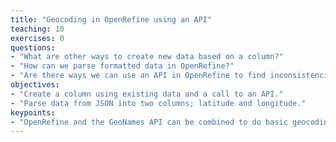 ```yaml
---
title: "Geocoding in OpenRefine using an API"
teaching: 10
exercises: 0
questions:
- "What are other ways to create new data based on a column?"
- "How can we parse formatted data in OpenRefine?"
- "Are there ways we can use an API in OpenRefine to find inconsistencies?"
objectives:
- "Create a column using existing data and a call to an API."
- "Parse data from JSON into two columns; latitude and longitude."
keypoints:
- "OpenRefine and the GeoNames API can be combined to do basic geocoding."
---
```


